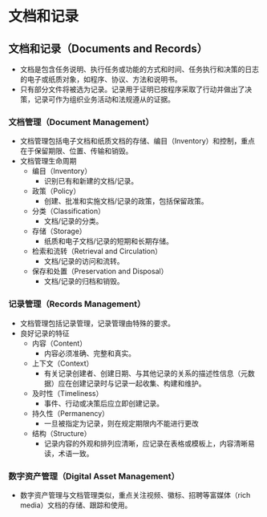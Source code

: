 # **文档和记录**

## 文档和记录（Documents and Records）

- 文档是包含任务说明、执行任务或功能的方式和时间、任务执行和决策的日志的电子或纸质对象，如程序、协议、方法和说明书。
- 只有部分文件将被选为记录。记录用于证明已按程序采取了行动并做出了决策，记录可作为组织业务活动和法规遵从的证据。

### 文档管理（Document Management）

- 文档管理包括电子文档和纸质文档的存储、编目（Inventory）和控制，重点在于保留期限、位置、传输和销毁。
- 文档管理生命周期
  - 编目（Inventory）
    - 识别已有和新建的文档/记录。
  - 政策（Policy）
    - 创建、批准和实施文档/记录的政策，包括保留政策。
  - 分类（Classification）
    - 文档/记录的分类。
  - 存储（Storage）
    - 纸质和电子文档/记录的短期和长期存储。
  - 检索和流转（Retrieval and Circulation）
    - 文档/记录的访问和流转。
  - 保存和处置（Preservation and Disposal）
    - 文档/记录的归档和销毁。

### 记录管理（Records Management）

- 文档管理包括记录管理，记录管理由特殊的要求。
- 良好记录的特征
  - 内容（Content）
    - 内容必须准确、完整和真实。
  - 上下文（Context）
    - 有关记录创建者、创建日期、与其他记录的关系的描述性信息（元数据）应在创建记录时与记录一起收集、构建和维护。
  - 及时性（Timeliness）
    - 事件、行动或决策后应立即创建记录。
  - 持久性（Permanency）
    - 一旦被指定为记录，则在规定期限内不能进行更改
  - 结构（Structure）
    - 记录内容的外观和排列应清晰，应记录在表格或模板上，内容清晰易读，术语一致。

### 数字资产管理（Digital Asset Management）

- 数字资产管理与文档管理类似，重点关注视频、徽标、招聘等富媒体（rich media）文档的存储、跟踪和使用。